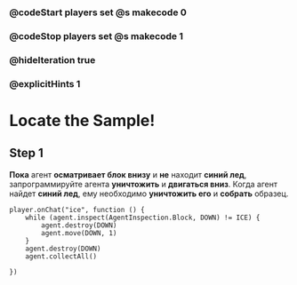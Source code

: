 ### @codeStart players set @s makecode 0
### @codeStop players set @s makecode 1

### @hideIteration true 
### @explicitHints 1


# Locate the Sample! 

## Step 1
**Пока** агент **осматривает блок внизу** и **не** находит **синий лед**, запрограммируйте агента **уничтожить** и **двигаться вниз**. Когда агент найдет **синий лед**, ему необходимо **уничтожить его** и **собрать** образец.

```ghost 
player.onChat("ice", function () {
    while (agent.inspect(AgentInspection.Block, DOWN) != ICE) {
        agent.destroy(DOWN)
        agent.move(DOWN, 1)
    }
    agent.destroy(DOWN)
    agent.collectAll()
    
})
```

